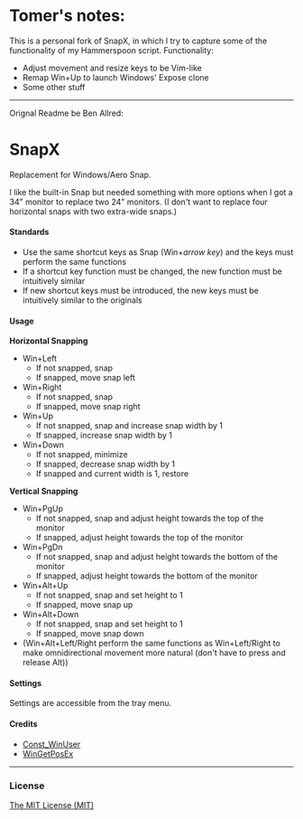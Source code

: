 Tomer's notes:
====
This is a personal fork of SnapX, in which I try to capture some of the functionality of my Hammerspoon script.
Functionality:
* Adjust movement and resize keys to be Vim-like
* Remap Win+Up to launch Windows' Expose clone
* Some other stuff

------
Orignal Readme be Ben Allred:


SnapX
=====

Replacement for Windows/Aero Snap.

I like the built-in Snap but needed something with more options when I got a 34" monitor to replace two 24" monitors.  (I don't want to replace four horizontal snaps with two extra-wide snaps.)

#### Standards
*	Use the same shortcut keys as Snap (Win+_arrow key_) and the keys must perform the same functions
*	If a shortcut key function must be changed, the new function must be intuitively similar
*	If new shortcut keys must be introduced, the new keys must be intuitively similar to the originals

#### Usage

**Horizontal Snapping**
*	Win+Left
	*	If not snapped, snap
	*	If snapped, move snap left
*	Win+Right
	*	If not snapped, snap
	*	If snapped, move snap right
*	Win+Up
	*	If not snapped, snap and increase snap width by 1
	*	If snapped, increase snap width by 1
*	Win+Down
	*	If not snapped, minimize
	*	If snapped, decrease snap width by 1
	*	If snapped and current width is 1, restore

**Vertical Snapping**
*	Win+PgUp
	*	If not snapped, snap and adjust height towards the top of the monitor
	*	If snapped, adjust height towards the top of the monitor
*	Win+PgDn
	*	If not snapped, snap and adjust height towards the bottom of the monitor
	*	If snapped, adjust height towards the bottom of the monitor
*	Win+Alt+Up
	*	If not snapped, snap and set height to 1
	*	If snapped, move snap up
*	Win+Alt+Down
	*	If not snapped, snap and set height to 1
	*	If snapped, move snap down
*	(Win+Alt+Left/Right perform the same functions as Win+Left/Right to make omnidirectional movement more natural (don't have to press and release Alt))

#### Settings
Settings are accessible from the tray menu.

#### Credits

*	[Const_WinUser](https://github.com/hoppfrosch/AHK_Windy/blob/master/lib/Windy/Const_WinUser.ahk)
*	[WinGetPosEx](https://autohotkey.com/boards/viewtopic.php?t=3392)

--------------------------------------------------

### License

[The MIT License (MIT)](LICENSE.txt)
